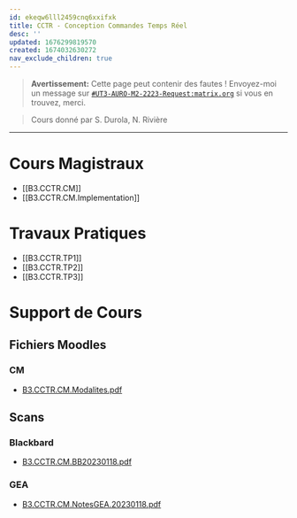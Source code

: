 ```yaml
---
id: ekeqw6lll2459cnq6xxifxk
title: CCTR - Conception Commandes Temps Réel
desc: ''
updated: 1676299819570
created: 1674032630272
nav_exclude_children: true
---
```


> **Avertissement:**
Cette page peut contenir des fautes ! Envoyez-moi un message sur [`#UT3-AURO-M2-2223-Request:matrix.org`](https://matrix.to/#/#UT3-AURO-M2-2223-Request:matrix.org) si vous en trouvez, merci.

> Cours donné par S. Durola, N. Rivière

---


<!-- 
# À Retenir

- ... -->

# Cours Magistraux

- [[B3.CCTR.CM]]
- [[B3.CCTR.CM.Implementation]]

<!-- 
# Travaux Dirigés

- [[...|...]] -->

# Travaux Pratiques

- [[B3.CCTR.TP1]]
- [[B3.CCTR.TP2]]
- [[B3.CCTR.TP3]]



# Support de Cours

## Fichiers Moodles

### CM

- [B3.CCTR.CM.Modalites.pdf](https://github.com/TunnARK/UT3-AURO-2223-S10-Dendron/blob/main/vault/assets/B3.CCTR.CM.Modalites.pdf)


<!-- ### TD

- [filetitle](https://raw.githubusercontent.com/TunnARK/UT3-AURO-2223-S10-Dendron/main/vault/assets/filetitle) -->


<!-- ### TP

- [filetitle](https://raw.githubusercontent.com/TunnARK/UT3-AURO-2223-S10-Dendron/main/vault/assets/filetitle) -->


## Scans

### Blackbard

- [B3.CCTR.CM.BB20230118.pdf](https://github.com/TunnARK/UT3-AURO-2223-S10-Dendron/blob/main/vault/assets/B3.CCTR.CM.BB20230118.pdf)

### GEA

- [B3.CCTR.CM.NotesGEA.20230118.pdf](https://github.com/TunnARK/UT3-AURO-2223-S10-Dendron/blob/main/vault/assets/B3.CCTR.CM.NotesGEA.20230118.pdf)


<!-- ### RKA

- [filetitle](https://raw.githubusercontent.com/TunnARK/UT3-AURO-2223-S10-Dendron/main/vault/assets/filetitle) -->


